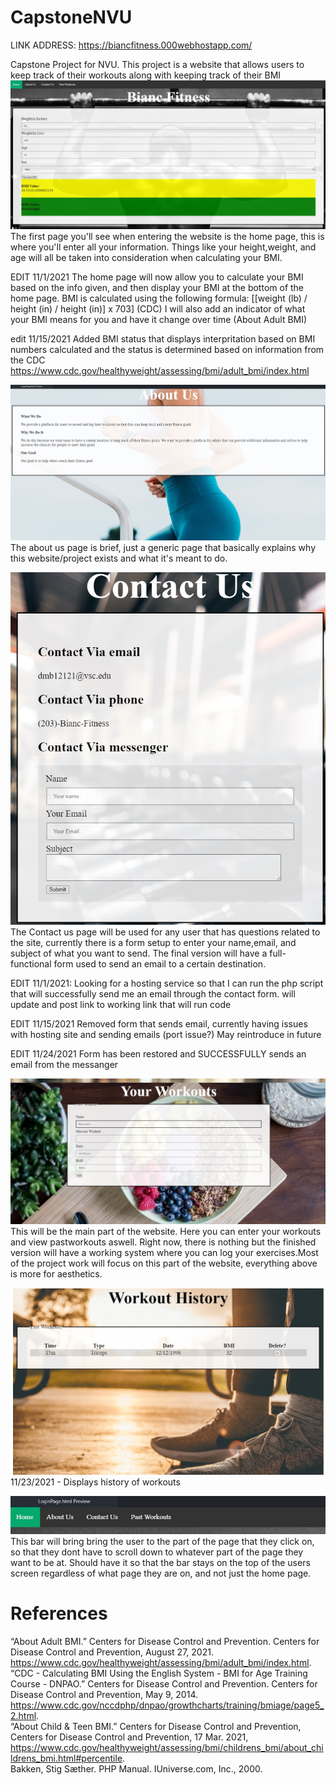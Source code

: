 # CapstoneNVU

LINK ADDRESS: https://biancfitness.000webhostapp.com/

Capstone Project for NVU. This project is a website that allows users to keep track of their workouts along with keeping track of their BMI
![](READMEimages/New%20HomePage.jpg)
The first page you'll see when entering the website is the home page, this is where you'll enter all your information. Things like your height,weight, and age will all be taken into consideration when calculating your BMI.

EDIT 11/1/2021 The home page will now allow you to calculate your BMI based on the info given, and then display your BMI at the bottom of the home page. BMI is calculated using the following formula: [[weight (lb) / height (in) / height (in)] x 703] (CDC)
I will also add an indicator of what your BMI means for you and have it change over time (About Adult BMI)

edit 11/15/2021
Added BMI status that displays interpritation based on BMI numbers calculated and the status is determined based on information from the CDC https://www.cdc.gov/healthyweight/assessing/bmi/adult_bmi/index.html

![](READMEimages/About%20Us%20ex%201.jpg)
The about us page is brief, just a generic page that basically explains why this website/project exists and what it's meant to do.

![](READMEimages/NewContactUs.jpg)
The Contact us page will be used for any user that has questions related to the site, currently there is a form setup to enter your name,email, and subject of what you want to send. The final version will have a full-functional form used to send an email to a certain destination.

EDIT 11/1/2021: Looking for a hosting service so that I can run the php script that will successfully send me an email through the contact form. will update and post link to working link that will run code

EDIT 11/15/2021
Removed form that sends email, currently having issues with hosting site and sending emails (port issue?) May reintroduce in future 

EDIT 11/24/2021
Form has been restored and SUCCESSFULLY sends an email from the messanger

![](READMEimages/YourWorkout%20ex.jpg)
This will be the main part of the website. Here you can enter your workouts and view pastworkouts aswell. Right now, there is nothing but the finished version will have a working system where you can log your exercises.Most of the project work will focus on this part of the website, everything above is more for aesthetics.

![](READMEimages/WorkoutHist.jpg)
11/23/2021 - Displays history of workouts 

![](READMEimages/Home%20Bar%201.jpg)
This bar will bring bring the user to the part of the page that they click on, so that they dont have to scroll down to whatever part of the page they want to be at. Should have it so that the bar stays on the top of the users screen regardless of what page they are on, and not just the home page.

# References
“About Adult BMI.” Centers for Disease Control and Prevention. Centers for Disease Control and Prevention, August 27, 2021. https://www.cdc.gov/healthyweight/assessing/bmi/adult_bmi/index.html. <br />
“CDC - Calculating BMI Using the English System - BMI for Age Training Course - DNPAO.” Centers for Disease Control and Prevention. Centers for Disease Control and Prevention, May 9, 2014. https://www.cdc.gov/nccdphp/dnpao/growthcharts/training/bmiage/page5_2.html. <br />
“About Child &amp; Teen BMI.” Centers for Disease Control and Prevention, Centers for Disease Control and Prevention, 17 Mar. 2021, https://www.cdc.gov/healthyweight/assessing/bmi/childrens_bmi/about_childrens_bmi.html#percentile. <br />
Bakken, Stig Sæther. PHP Manual. IUniverse.com, Inc., 2000. 
